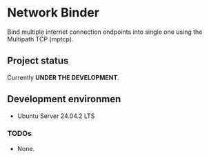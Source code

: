# Network Binder

Bind multiple internet connection endpoints into single one using the Multipath TCP (mptcp).

## Project status

Currently **UNDER THE DEVELOPMENT**.

## Development environmen

- Ubuntu Server 24.04.2 LTS

### TODOs

- None.
